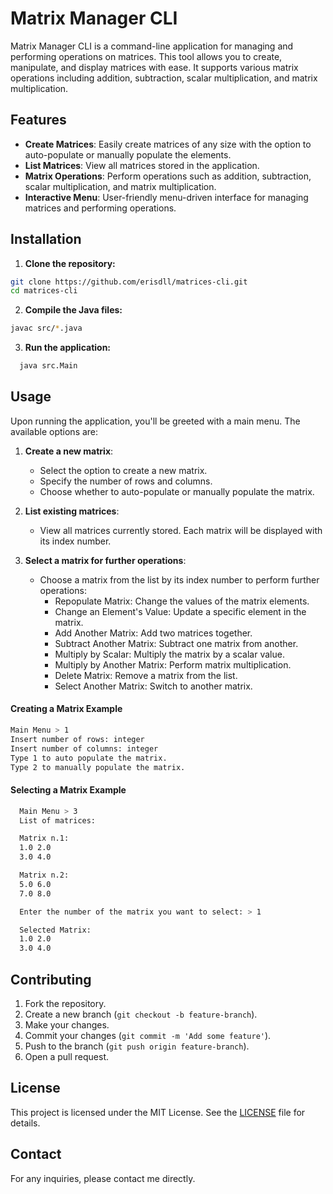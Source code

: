 # Matrix Manager CLI

Matrix Manager CLI is a command-line application for managing and performing operations on matrices. This tool allows you to create, manipulate, and display matrices with ease. It supports various matrix operations including addition, subtraction, scalar multiplication, and matrix multiplication.

## Features

- **Create Matrices**: Easily create matrices of any size with the option to auto-populate or manually populate the elements.
- **List Matrices**: View all matrices stored in the application.
- **Matrix Operations**: Perform operations such as addition, subtraction, scalar multiplication, and matrix multiplication.
- **Interactive Menu**: User-friendly menu-driven interface for managing matrices and performing operations.

## Installation

1. **Clone the repository:**
  ```bash
  git clone https://github.com/erisdll/matrices-cli.git
  cd matrices-cli
  ```

2. **Compile the Java files:**
  ```bash
  javac src/*.java
  ```

3. **Run the application:**
```bash
  java src.Main
  ```

## Usage
Upon running the application, you'll be greeted with a main menu. The available options are:

1. **Create a new matrix**: 
    - Select the option to create a new matrix.
    - Specify the number of rows and columns.
    - Choose whether to auto-populate or manually populate the matrix.

2. **List existing matrices**: 
    - View all matrices currently stored. Each matrix will be displayed with its index number.

3. **Select a matrix for further operations**: 
    - Choose a matrix from the list by its index number to perform further operations:
        - Repopulate Matrix: Change the values of the matrix elements.
        - Change an Element's Value: Update a specific element in the matrix.
        - Add Another Matrix: Add two matrices together.
        - Subtract Another Matrix: Subtract one matrix from another.
        - Multiply by Scalar: Multiply the matrix by a scalar value.
        - Multiply by Another Matrix: Perform matrix multiplication.
        - Delete Matrix: Remove a matrix from the list.
        - Select Another Matrix: Switch to another matrix.

#### **Creating a Matrix Example**
  ```bash
  Main Menu > 1
  Insert number of rows: integer
  Insert number of columns: integer
  Type 1 to auto populate the matrix.
  Type 2 to manually populate the matrix.
```
#### **Selecting a Matrix Example**

```bash
  Main Menu > 3
  List of matrices:

  Matrix n.1:
  1.0 2.0
  3.0 4.0

  Matrix n.2:
  5.0 6.0 
  7.0 8.0

  Enter the number of the matrix you want to select: > 1

  Selected Matrix:
  1.0 2.0
  3.0 4.0
```

## Contributing

1. Fork the repository.
2. Create a new branch (`git checkout -b feature-branch`).
3. Make your changes.
4. Commit your changes (`git commit -m 'Add some feature'`).
5. Push to the branch (`git push origin feature-branch`).
6. Open a pull request.

## License

This project is licensed under the MIT License. See the [LICENSE](LICENSE) file for details.

## Contact

For any inquiries, please contact me directly.
